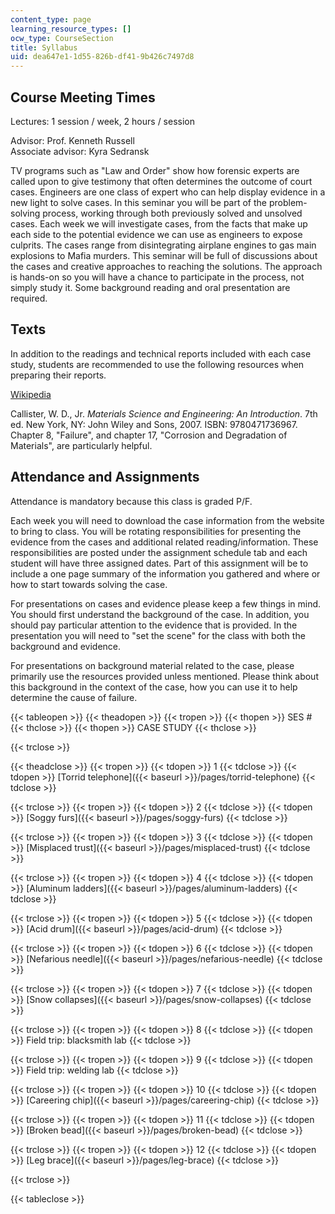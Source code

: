 ```yaml
---
content_type: page
learning_resource_types: []
ocw_type: CourseSection
title: Syllabus
uid: dea647e1-1d55-826b-df41-9b426c7497d8
---
```


Course Meeting Times
--------------------

Lectures: 1 session / week, 2 hours / session

Advisor: Prof. Kenneth Russell  
Associate advisor: Kyra Sedransk

TV programs such as "Law and Order" show how forensic experts are called upon to give testimony that often determines the outcome of court cases. Engineers are one class of expert who can help display evidence in a new light to solve cases. In this seminar you will be part of the problem-solving process, working through both previously solved and unsolved cases. Each week we will investigate cases, from the facts that make up each side to the potential evidence we can use as engineers to expose culprits. The cases range from disintegrating airplane engines to gas main explosions to Mafia murders. This seminar will be full of discussions about the cases and creative approaches to reaching the solutions. The approach is hands-on so you will have a chance to participate in the process, not simply study it. Some background reading and oral presentation are required.

Texts
-----

In addition to the readings and technical reports included with each case study, students are recommended to use the following resources when preparing their reports.

[Wikipedia](http://en.wikipedia.org/wiki/Main_Page)

Callister, W. D., Jr. _Materials Science and Engineering: An Introduction_. 7th ed. New York, NY: John Wiley and Sons, 2007. ISBN: 9780471736967.  
Chapter 8, "Failure", and chapter 17, "Corrosion and Degradation of Materials", are particularly helpful.

Attendance and Assignments
--------------------------

Attendance is mandatory because this class is graded P/F.

Each week you will need to download the case information from the website to bring to class. You will be rotating responsibilities for presenting the evidence from the cases and additional related reading/information. These responsibilities are posted under the assignment schedule tab and each student will have three assigned dates. Part of this assignment will be to include a one page summary of the information you gathered and where or how to start towards solving the case.

For presentations on cases and evidence please keep a few things in mind. You should first understand the background of the case. In addition, you should pay particular attention to the evidence that is provided. In the presentation you will need to "set the scene" for the class with both the background and evidence.

For presentations on background material related to the case, please primarily use the resources provided unless mentioned. Please think about this background in the context of the case, how you can use it to help determine the cause of failure.

{{< tableopen >}}
{{< theadopen >}}
{{< tropen >}}
{{< thopen >}}
SES #
{{< thclose >}}
{{< thopen >}}
CASE STUDY
{{< thclose >}}

{{< trclose >}}

{{< theadclose >}}
{{< tropen >}}
{{< tdopen >}}
1
{{< tdclose >}}
{{< tdopen >}}
[Torrid telephone]({{< baseurl >}}/pages/torrid-telephone)
{{< tdclose >}}

{{< trclose >}}
{{< tropen >}}
{{< tdopen >}}
2
{{< tdclose >}}
{{< tdopen >}}
[Soggy furs]({{< baseurl >}}/pages/soggy-furs)
{{< tdclose >}}

{{< trclose >}}
{{< tropen >}}
{{< tdopen >}}
3
{{< tdclose >}}
{{< tdopen >}}
[Misplaced trust]({{< baseurl >}}/pages/misplaced-trust)
{{< tdclose >}}

{{< trclose >}}
{{< tropen >}}
{{< tdopen >}}
4
{{< tdclose >}}
{{< tdopen >}}
[Aluminum ladders]({{< baseurl >}}/pages/aluminum-ladders)
{{< tdclose >}}

{{< trclose >}}
{{< tropen >}}
{{< tdopen >}}
5
{{< tdclose >}}
{{< tdopen >}}
[Acid drum]({{< baseurl >}}/pages/acid-drum)
{{< tdclose >}}

{{< trclose >}}
{{< tropen >}}
{{< tdopen >}}
6
{{< tdclose >}}
{{< tdopen >}}
[Nefarious needle]({{< baseurl >}}/pages/nefarious-needle)
{{< tdclose >}}

{{< trclose >}}
{{< tropen >}}
{{< tdopen >}}
7
{{< tdclose >}}
{{< tdopen >}}
[Snow collapses]({{< baseurl >}}/pages/snow-collapses)
{{< tdclose >}}

{{< trclose >}}
{{< tropen >}}
{{< tdopen >}}
8
{{< tdclose >}}
{{< tdopen >}}
Field trip: blacksmith lab
{{< tdclose >}}

{{< trclose >}}
{{< tropen >}}
{{< tdopen >}}
9
{{< tdclose >}}
{{< tdopen >}}
Field trip: welding lab
{{< tdclose >}}

{{< trclose >}}
{{< tropen >}}
{{< tdopen >}}
10
{{< tdclose >}}
{{< tdopen >}}
[Careering chip]({{< baseurl >}}/pages/careering-chip)
{{< tdclose >}}

{{< trclose >}}
{{< tropen >}}
{{< tdopen >}}
11
{{< tdclose >}}
{{< tdopen >}}
[Broken bead]({{< baseurl >}}/pages/broken-bead)
{{< tdclose >}}

{{< trclose >}}
{{< tropen >}}
{{< tdopen >}}
12
{{< tdclose >}}
{{< tdopen >}}
[Leg brace]({{< baseurl >}}/pages/leg-brace)
{{< tdclose >}}

{{< trclose >}}

{{< tableclose >}}
